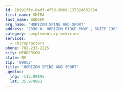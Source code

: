 ```yaml
---
id: 1b991ffe-0adf-4f5d-9b6d-137324632384
first_name: SHIRA
last_name: BADGER
org_name: 'HORIZON SPINE AND SPORT'
address: '2390 W. HORIZON RIDGE PKWY., SUITE 130'
category: complementary-medicine
services:
  - chiropractors
phone: 702-233-2225
city: HENDERSON
state: NV
zip: '89052'
title: 'HORIZON SPINE AND SPORT'
_geoloc:
  lng: -115.09895
  lat: 35.979863
---
```

